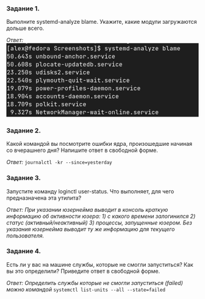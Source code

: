 ### Задание 1.

Выполните systemd-analyze blame.
Укажите, какие модули загружаются дольше всего.

*Ответ:*
![Модули](pics/3_3_1.png)


### Задание 2.

Какой командой вы посмотрите ошибки ядра, произошедшие начиная со вчерашнего дня?
Напишите ответ в свободной форме.

*Ответ:*
`journalctl -kr --since=yesterday`


### Задание 3.

Запустите команду loginctl user-status.
Что выполняет, для чего предназначена эта утилита?

*Ответ:*
*При указании юзернейма выводит в консоль краткую информацию об активности юзера: 1) с какого времени залогинился 2) статус (активный/неактивный) 3) процессы, запущенные юзером. Без указания юзернейма выводит ту же информацию для текущего пользователя.*


### Задание 4.

Есть ли у вас на машине службы, которые не смогли запуститься? Как вы это определили?
Приведите ответ в свободной форме.

*Ответ:*
*Определить службы которые не смогли запуститься (failed) можно командой* `systemctl list-units --all --state=failed`

